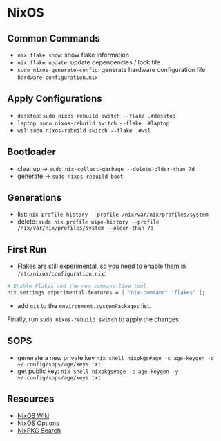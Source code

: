 # NixOS

## Common Commands

- `nix flake show`: show flake information
- `nix flake update`: update dependencies / lock file
- `sudo nixos-generate-config`: generate hardware configuration file `hardware-configuration.nix`

## Apply Configurations

- `desktop`: `sudo nixos-rebuild switch --flake .#desktop`
- `laptop`: `sudo nixos-rebuild switch --flake .#laptop`
- `wsl`: `sudo nixos-rebuild switch --flake .#wsl`

## Bootloader

- cleanup -> `sudo nix-collect-garbage --delete-older-than 7d`
- generate -> `sudo nixos-rebuild boot`

## Generations

- list: `nix profile history --profile /nix/var/nix/profiles/system`
- delete: `sudo nix profile wipe-history --profile /nix/var/nix/profiles/system --older-than 7d`

## First Run

- Flakes are still experimental, so you need to enable them in `/etc/nixos/configuration.nix`:

```nix
# Enable Flakes and the new command-line tool
nix.settings.experimental-features = [ "nix-command" "flakes" ];
```

- add `git` to the `environment.systemPackages` list.

Finally, run `sudo nixos-rebuild switch` to apply the changes.

## SOPS

- generate a new private key `nix shell nixpkgs#age -c age-keygen -o ~/.config/sops/age/keys.txt`
- get public key: `nix shell nixpkgs#age -c age-keygen -y ~/.config/sops/age/keys.txt`

## Resources

- [NixOS Wiki](https://nixos.wiki/wiki/Main_Page)
- [NixOS Options](https://mynixos.com/)
- [NixPKG Search](https://search.nixos.org/packages)

